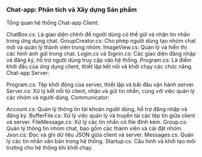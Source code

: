 ### Chat-app: Phân tích và Xây dựng Sản phẩm ###
Tổng quan hệ thống
Chat-app Client:

ChatBox.cs: Là giao diện chính để người dùng có thể gửi và nhận tin nhắn trong ứng dụng chat.
GroupCreator.cs: Cho phép người dùng tạo nhóm chat mới và quản lý thành viên trong nhóm.
ImageView.cs: Quản lý và hiển thị các hình ảnh gửi trong chat.
Login.cs và Signin.cs: Các giao diện đăng nhập và đăng ký, hỗ trợ người dùng truy cập vào hệ thống.
Program.cs: Là điểm khởi đầu của ứng dụng client, thiết lập kết nối và khởi chạy các chức năng.
Chat-app Server:

Program.cs: Tệp khởi động của server, thiết lập và bắt đầu vận hành server.
Server.cs: Xử lý kết nối từ client, nhận và gửi tin nhắn, cùng với việc quản lý các nhóm và người dùng.
Communicator:

Account.cs: Quản lý thông tin tài khoản người dùng, hỗ trợ đăng nhập và đăng ký.
BufferFile.cs: Xử lý việc quản lý và truyền tải các tệp tin giữa client và server.
FileMessage.cs: Xử lý các tin nhắn có file đính kèm.
Group.cs: Quản lý thông tin nhóm chat, bao gồm các thành viên và cài đặt nhóm.
Json.cs: Đọc và ghi dữ liệu JSON giữa client và server.
Messages.cs: Quản lý các tin nhắn văn bản trong hệ thống.
Startup.cs: Cấu hình và khởi tạo môi trường cho hệ thống khi khởi chạy.
